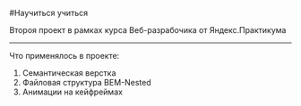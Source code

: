 #Научиться учиться

Второя проект в рамках курса Веб-разрабочика от Яндекс.Практикума

---

Что применялось в проекте:
1. Семантическая верстка
2. Файловая структура BEM-Nested
3. Анимации на кейфреймах
